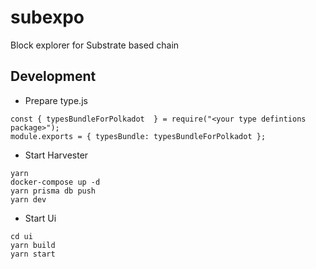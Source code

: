 # subexpo

Block explorer for Substrate based chain 

## Development

- Prepare type.js
```
const { typesBundleForPolkadot  } = require("<your type defintions package>");
module.exports = { typesBundle: typesBundleForPolkadot };
```

- Start Harvester
```
yarn
docker-compose up -d
yarn prisma db push
yarn dev
```

- Start Ui
```
cd ui
yarn build
yarn start
```